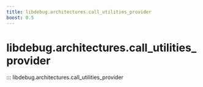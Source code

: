 ```yaml
---
title: libdebug.architectures.call_utilities_provider
boost: 0.5
---
```

# libdebug.architectures.call_utilities_provider
::: libdebug.architectures.call_utilities_provider
